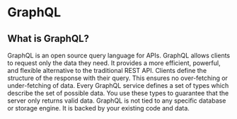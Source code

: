 # GraphQL

## What is GraphQL?

GraphQL is an open source query language for APIs. GraphQL allows clients to request only the data they need. It provides a more efficient, powerful, and flexible alternative to the traditional REST API. Clients define the structure of the response with their query. This ensures no over-fetching or under-fetching of data. Every GraphQL service defines a set of types which describe the set of possible data. You use these types to guarantee that the server only returns valid data. GraphQL is not tied to any specific database or storage engine. It is backed by your existing code and data.

